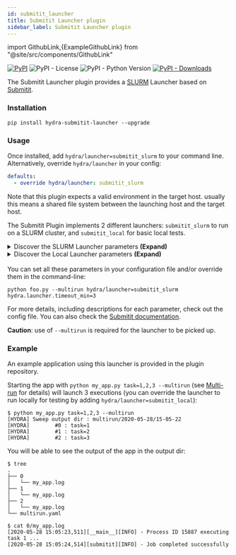 ```yaml
---
id: submitit_launcher
title: Submitit Launcher plugin
sidebar_label: Submitit Launcher plugin
---
```


import GithubLink,{ExampleGithubLink} from "@site/src/components/GithubLink"

[![PyPI](https://img.shields.io/pypi/v/hydra-submitit-launcher)](https://pypi.org/project/hydra-submitit-launcher/)
![PyPI - License](https://img.shields.io/pypi/l/hydra-submitit-launcher)
![PyPI - Python Version](https://img.shields.io/pypi/pyversions/hydra-submitit-launcher)
[![PyPI - Downloads](https://img.shields.io/pypi/dm/hydra-submitit-launcher.svg)](https://pypistats.org/packages/hydra-submitit-launcher)<ExampleGithubLink text="Example application" to="plugins/hydra_submitit_launcher/examples"/><ExampleGithubLink text="Plugin source" to="plugins/hydra_submitit_launcher"/>

The Submitit Launcher plugin provides a [SLURM](https://slurm.schedmd.com/documentation.html) Launcher based on [Submitit](https://github.com/facebookincubator/submitit).

### Installation
```commandline
pip install hydra-submitit-launcher --upgrade
```


### Usage
Once installed, add `hydra/launcher=submitit_slurm` to your command line. Alternatively, override `hydra/launcher` in your config:

```yaml
defaults:
  - override hydra/launcher: submitit_slurm
```

Note that this plugin expects a valid environment in the target host. usually this means a shared file system between
the launching host and the target host.

The Submitit Plugin implements 2 different launchers: `submitit_slurm` to run on a SLURM cluster, and `submitit_local` for basic local tests.

<details><summary>Discover the SLURM Launcher parameters <b>(Expand)</b></summary>

```yaml title="$ python your_app.py hydra/launcher=submitit_slurm --cfg hydra -p hydra.launcher"
# @package hydra.launcher
submitit_folder: $&#123;hydra.sweep.dir/.submitit/%j
timeout_min: 60
cpus_per_task: null
gpus_per_node: null
tasks_per_node: 1
mem_gb: null
nodes: 1
name: ${hydra.job.name}
_target_: hydra_plugins.hydra_submitit_launcher.submitit_launcher.SlurmLauncher
partition: null
comment: null
constraint: null
exclude: null
cpus_per_gpu: null
gpus_per_task: null
mem_per_gpu: null
mem_per_cpu: null
signal_delay_s: 120
max_num_timeout: 0
additional_parameters: {}
array_parallelism: 256
setup: null
```
</details>
<details><summary>Discover the Local Launcher parameters <b>(Expand)</b></summary>

```yaml title="$ python example/my_app.py hydra/launcher=submitit_local --cfg hydra -p hydra.launcher"
# @package hydra.launcher
_target_: hydra_plugins.hydra_submitit_launcher.submitit_launcher.LocalLauncher
submitit_folder: ${hydra.sweep.dir}/.submitit/%j
timeout_min: 60
cpus_per_task: 1
gpus_per_node: 0
tasks_per_node: 1
mem_gb: 4
nodes: 1
name: ${hydra.job.name}
```
</details>

<br/>
You can set all these parameters in your configuration file and/or override them in the command-line:

```text
python foo.py --multirun hydra/launcher=submitit_slurm hydra.launcher.timeout_min=3
```
For more details, including descriptions for each parameter, check out the <GithubLink to="plugins/hydra_submitit_launcher/hydra_plugins/hydra_submitit_launcher/config.py">config file</GithubLink>. 
You can also check the [Submitit documentation](https://github.com/facebookincubator/submitit).


**Caution**: use of `--multirun` is required for the launcher to be picked up.

### Example

An <GithubLink to="plugins/hydra_submitit_launcher/example">example application</GithubLink> using this launcher is provided in the plugin repository.

Starting the app with `python my_app.py task=1,2,3 --multirun` (see [Multi-run](../tutorials/basic/running_your_app/2_multirun.md) for details) will launch 3 executions (you can override the launcher to run locally for testing by adding `hydra/launcher=submitit_local`):

```text
$ python my_app.py task=1,2,3 --multirun
[HYDRA] Sweep output dir : multirun/2020-05-28/15-05-22
[HYDRA]        #0 : task=1
[HYDRA]        #1 : task=2
[HYDRA]        #2 : task=3
```
You will be able to see the output of the app in the output dir:
```commandline
$ tree
.
├── 0
│   └── my_app.log
├── 1
│   └── my_app.log
├── 2
│   └── my_app.log
└── multirun.yaml

$ cat 0/my_app.log 
[2020-05-28 15:05:23,511][__main__][INFO] - Process ID 15887 executing task 1 ...
[2020-05-28 15:05:24,514][submitit][INFO] - Job completed successfully
```

